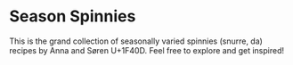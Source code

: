 # Season Spinnies
This is the grand collection of seasonally varied spinnies (snurre, da) recipes by Anna and Søren U+1F40D. Feel free to explore and get inspired!
